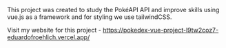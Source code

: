 This project was created to study the PokéAPI API and improve skills using vue.js as a framework and for styling we use tailwindCSS.

Visit my website for this project - https://pokedex-vue-project-l9tw2coz7-eduardofroehlich.vercel.app/
